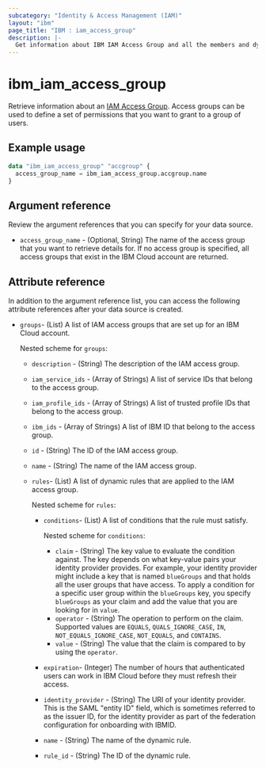 ```yaml
---
subcategory: "Identity & Access Management (IAM)"
layout: "ibm"
page_title: "IBM : iam_access_group"
description: |-
  Get information about IBM IAM Access Group and all the members and dynamic rules associated with the group.
---
```


# ibm_iam_access_group

Retrieve information about an [IAM Access Group](https://cloud.ibm.com/iam/groups). Access groups can be used to define a set of permissions that you want to grant to a group of users.

## Example usage


```terraform
data "ibm_iam_access_group" "accgroup" {
  access_group_name = ibm_iam_access_group.accgroup.name
}
```

## Argument reference

Review the argument references that you can specify for your data source.

- `access_group_name` - (Optional, String) The name of the access group that you want to retrieve details for. If no access group is specified, all access groups that exist in the IBM Cloud account are returned. 

## Attribute reference
In addition to the argument reference list, you can access the following attribute references after your data source is created.

- `groups`- (List) A list of IAM access groups that are set up for an IBM Cloud account.

  Nested scheme for `groups`:
  
  - `description` - (String) The description of the IAM access group.
  - `iam_service_ids` - (Array of Strings) A list of service IDs that belong to the access group.
  - `iam_profile_ids` - (Array of Strings) A list of trusted profile IDs that belong to the access group.
  - `ibm_ids` - (Array of Strings) A list of IBM ID that belong to the access group.
  - `id` - (String) The ID of the IAM access group.
  - `name` - (String) The name of the IAM access group.
  - `rules`- (List) A list of dynamic rules that are applied to the IAM access group.

    Nested scheme for `rules`:
	- `conditions`- (List) A list of conditions that the rule must satisfy.
	  
	   Nested scheme for `conditions`:
	   - `claim` - (String) The key value to evaluate the condition against. The key depends on what key-value pairs your identity provider provides. For example, your identity provider might include a key that is named `blueGroups` and that holds all the user groups that have access. To apply a condition for a specific user group within the `blueGroups` key, you specify `blueGroups` as your claim and add the value that you are looking for in `value`.
	   - `operator` - (String) The operation to perform on the claim. Supported values are `EQUALS`, `QUALS_IGNORE_CASE`, `IN`, `NOT_EQUALS_IGNORE_CASE`, `NOT_EQUALS`, and `CONTAINS`.
	   - `value` - (String) The value that the claim is compared to by using the `operator`.
	- `expiration`- (Integer) The number of hours that authenticated users can work in IBM Cloud before they must refresh their access.
	- `identity_provider` - (String) The URI of your identity provider. This is the SAML "entity ID" field, which is sometimes referred to as the issuer ID, for the identity provider as part of the federation configuration for onboarding with IBMID.
	- `name` - (String) The name of the dynamic rule.
	- `rule_id` - (String) The ID of the dynamic rule.
